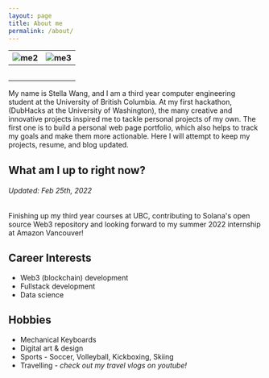 ```yaml
---
layout: page
title: About me
permalink: /about/
---
```


<!-- ![me1](https://github.com/stellaw1/stellaw1.github.io/blob/master/images/me1.jpg?raw=true) -->

![me2](https://github.com/stellaw1/stellaw1.github.io/blob/master/images/me2.jpg?raw=true)  | ![me3](https://github.com/stellaw1/stellaw1.github.io/blob/master/images/me3.jpg?raw=true)
:-------------------------:|:-------------------------:
ㅤ   |  ㅤ

<!-- <p float="left">
    <img src="https://github.com/stellaw1/stellaw1.github.io/blob/master/images/me2.jpg?raw=true" width="40%" />
    <img src="https://github.com/stellaw1/stellaw1.github.io/blob/master/images/me3.jpg?raw=true" width="40%" />
</p> -->

My name is Stella Wang, and I am a third year computer engineering student at the University of British Columbia. At my first hackathon, (DubHacks at the University of Washington), the many creative and innovative projects inspired me to tackle personal projects of my own. The first one is to build a personal web page portfolio, which also helps to track my goals and make them more actionable. Here I will attempt to keep my projects, resume, and blog updated. 


## What am I up to right now?
###### Updated: Feb 25th, 2022
Finishing up my third year courses at UBC, contributing to Solana's open source Web3 repository and looking forward to my summer 2022 internship at Amazon Vancouver!

## Career Interests
- Web3 (blockchain) development
- Fullstack development
- Data science

## Hobbies
- Mechanical Keyboards
- Digital art & design
- Sports - Soccer, Volleyball, Kickboxing, Skiing
- Travelling - *check out my travel vlogs on youtube!*

